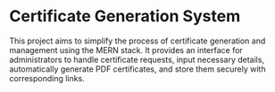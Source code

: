 # Certificate Generation System


This project aims to simplify the process of certificate generation and management using the MERN stack. It provides an interface for administrators to handle certificate requests, input necessary details, automatically generate PDF certificates, and store them securely with corresponding links.
